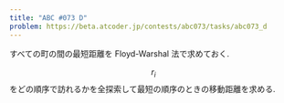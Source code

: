 ```yaml
---
title: "ABC #073 D"
problem: https://beta.atcoder.jp/contests/abc073/tasks/abc073_d
---
```

すべての町の間の最短距離を Floyd-Warshal 法で求めておく.

$$ r_i $$ をどの順序で訪れるかを全探索して最短の順序のときの移動距離を求める.

